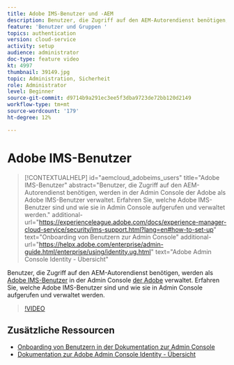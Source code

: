 ```yaml
---
title: Adobe IMS-Benutzer und -AEM
description: Benutzer, die Zugriff auf den AEM-Autorendienst benötigen, werden in der Admin Console der Adobe als Adobe IMS-Benutzer verwaltet. Erfahren Sie, welche Adobe IMS-Benutzer sind und wie sie in Admin Console aufgerufen und verwaltet werden.
feature: 'Benutzer und Gruppen '
topics: authentication
version: cloud-service
activity: setup
audience: administrator
doc-type: feature video
kt: 4997
thumbnail: 39149.jpg
topic: Administration, Sicherheit
role: Administrator
level: Beginner
source-git-commit: d9714b9a291ec3ee5f3dba9723de72bb120d2149
workflow-type: tm+mt
source-wordcount: '179'
ht-degree: 12%

---
```



# Adobe IMS-Benutzer

>[!CONTEXTUALHELP]
>id="aemcloud_adobeims_users"
>title="Adobe IMS-Benutzer"
>abstract="Benutzer, die Zugriff auf den AEM-Autorendienst benötigen, werden in der Admin Console der Adobe als Adobe IMS-Benutzer verwaltet. Erfahren Sie, welche Adobe IMS-Benutzer sind und wie sie in Admin Console aufgerufen und verwaltet werden."
>additional-url="https://experienceleague.adobe.com/docs/experience-manager-cloud-service/security/ims-support.html?lang=en#how-to-set-up" text="Onboarding von Benutzern zur Admin Console"
>additional-url="https://helpx.adobe.com/enterprise/admin-guide.html/enterprise/using/identity.ug.html" text="Adobe Admin Console Identity - Übersicht"

Benutzer, die Zugriff auf den AEM-Autorendienst benötigen, werden als [Adobe IMS-Benutzer](https://helpx.adobe.com/de/enterprise/using/set-up-identity.html) in der Admin Console [der Adobe](https://adminconsole.adobe.com) verwaltet. Erfahren Sie, welche Adobe IMS-Benutzer sind und wie sie in Admin Console aufgerufen und verwaltet werden.

>[!VIDEO](https://video.tv.adobe.com/v/39149/?quality=12&learn=on)

## Zusätzliche Ressourcen

+ [Onboarding von Benutzern in der Dokumentation zur Admin Console](https://docs.adobe.com/content/help/en/experience-manager-cloud-service/security/ims-support.html#onboarding-users-in-admin-console)
+ [Dokumentation zur Adobe Admin Console Identity - Übersicht](https://helpx.adobe.com/de/enterprise/using/identity.html)
